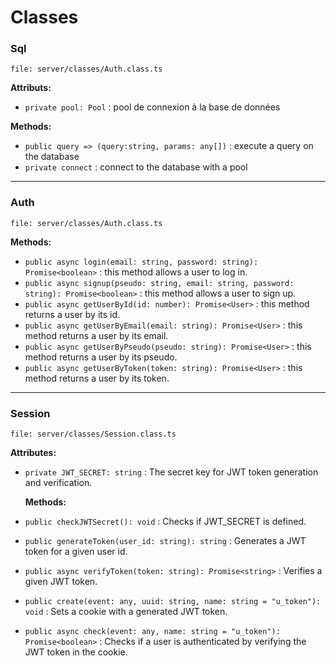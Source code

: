 # Classes

### Sql

`file: server/classes/Auth.class.ts`

**Attributs:**

- `private pool: Pool` : pool de connexion à la base de données

**Methods:**

- `public query => (query:string, params: any[])` : execute a query on the database
- `private connect` : connect to the database with a pool

---

### Auth

`file: server/classes/Auth.class.ts`

**Methods:**

- `public async login(email: string, password: string): Promise<boolean>` : this method allows a user to log in.
- `public async signup(pseudo: string, email: string, password: string): Promise<boolean>` : this method allows a user to sign up.
- `public async getUserById(id: number): Promise<User>` : this method returns a user by its id.
- `public async getUserByEmail(email: string): Promise<User>` : this method returns a user by its email.
- `public async getUserByPseudo(pseudo: string): Promise<User>` : this method returns a user by its pseudo.
- `public async getUserByToken(token: string): Promise<User>` : this method returns a user by its token.
***

### Session

`file: server/classes/Session.class.ts`

**Attributes:**

- `private JWT_SECRET: string` : The secret key for JWT token generation and verification.

  **Methods:**
- `public checkJWTSecret(): void` : Checks if JWT_SECRET is defined.
- `public generateToken(user_id: string): string` : Generates a JWT token for a given user id.
- `public async verifyToken(token: string): Promise<string>` : Verifies a given JWT token.
- `public create(event: any, uuid: string, name: string = "u_token"): void` : Sets a cookie with a generated JWT token.
- `public async check(event: any, name: string = "u_token"): Promise<boolean>` : Checks if a user is authenticated by verifying the JWT token in the cookie.
